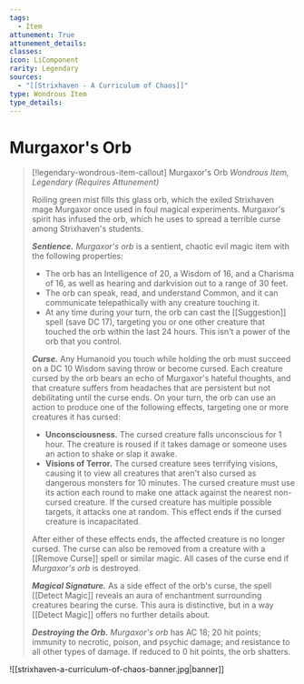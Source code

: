 ```yaml
---
tags:
  - Item
attunement: True
attunement_details: 
classes: 
icon: LiComponent
rarity: Legendary
sources:
  - "[[Strixhaven - A Curriculum of Chaos]]"
type: Wondrous Item
type_details: 
---
```


# Murgaxor's Orb

>[!legendary-wondrous-item-callout] Murgaxor's Orb
>*Wondrous Item, Legendary (Requires Attunement)*
>
>Roiling green mist fills this glass orb, which the exiled Strixhaven mage Murgaxor once used in foul magical experiments. Murgaxor's spirit has infused the orb, which he uses to spread a terrible curse among Strixhaven's students.
>
>***Sentience.*** *Murgaxor's orb* is a sentient, chaotic evil magic item with the following properties:
>
>* The orb has an Intelligence of 20, a Wisdom of 16, and a Charisma of 16, as well as hearing and darkvision out to a range of 30 feet.
>* The orb can speak, read, and understand Common, and it can communicate telepathically with any creature touching it.
>* At any time during your turn, the orb can cast the [[Suggestion]] spell (save DC 17), targeting you or one other creature that touched the orb within the last 24 hours. This isn't a power of the orb that you control.
>
>***Curse.*** Any Humanoid you touch while holding the orb must succeed on a DC 10 Wisdom saving throw or become cursed. Each creature cursed by the orb bears an echo of Murgaxor's hateful thoughts, and that creature suffers from headaches that are persistent but not debilitating until the curse ends. On your turn, the orb can use an action to produce one of the following effects, targeting one or more creatures it has cursed:
>
>* **Unconsciousness.** The cursed creature falls unconscious for 1 hour. The creature is roused if it takes damage or someone uses an action to shake or slap it awake.
>* **Visions of Terror.** The cursed creature sees terrifying visions, causing it to view all creatures that aren't also cursed as dangerous monsters for 10 minutes. The cursed creature must use its action each round to make one attack against the nearest non-cursed creature. If the cursed creature has multiple possible targets, it attacks one at random. This effect ends if the cursed creature is incapacitated.
>
>After either of these effects ends, the affected creature is no longer cursed. The curse can also be removed from a creature with a [[Remove Curse]] spell or similar magic. All cases of the curse end if *Murgaxor's orb* is destroyed.
>
>***Magical Signature.*** As a side effect of the orb's curse, the spell [[Detect Magic]] reveals an aura of enchantment surrounding creatures bearing the curse. This aura is distinctive, but in a way [[Detect Magic]] offers no further details about.
>
>***Destroying the Orb.*** *Murgaxor's orb* has AC 18; 20 hit points; immunity to necrotic, poison, and psychic damage; and resistance to all other types of damage. If reduced to 0 hit points, the orb shatters.

![[strixhaven-a-curriculum-of-chaos-banner.jpg|banner]]
